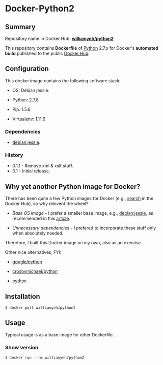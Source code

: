 Docker-Python2
==============

## Summary

Repository name in Docker Hub: **[williamyeh/python2](https://registry.hub.docker.com/u/williamyeh/python2/)**

This repository contains **Dockerfile** of [Python](https://www.python.org/) 2.7.x for Docker's **automated build** published to the public [Docker Hub](https://registry.hub.docker.com/).





## Configuration

This docker image contains the following software stack:

- OS: Debian jessie.

- Python: 2.7.8

- Pip: 1.5.6

- Virtualenv: 1.11.6




### Dependencies

- [debian:jessie](https://registry.hub.docker.com/_/debian/).


### History

- 0.1.1 - Remove xml & xslt stuff.
- 0.1 - Initial release.



## Why yet another Python image for Docker?

There has been quite a few Python images for Docker (e.g., [search](https://registry.hub.docker.com/search?q=python) in the Docker Hub), so why reinvent the wheel?

- *Base OS image* - I prefer a smaller base image, e.g., [debian:jessie](https://registry.hub.docker.com/_/debian/), as recommended in this [article](http://crosbymichael.com/dockerfile-best-practices-take-2.html).

- *Unnecessary dependencies* - I prefered to incorporate these stuff only when absolutely needed.

Therefore, I built this Docker image on my own, also as an exercise.


Other nice alternatives, FYI:

- [google/python](https://registry.hub.docker.com/u/google/python/)

- [crosbymichael/python](https://registry.hub.docker.com/u/crosbymichael/python/)

- [python](https://registry.hub.docker.com/_/python/)




## Installation

```
$ docker pull williamyeh/python2
```


## Usage

Typical usage is as a base image for other Dockerfile.


### Show version

```
$ docker run --rm williamyeh/python2
```
